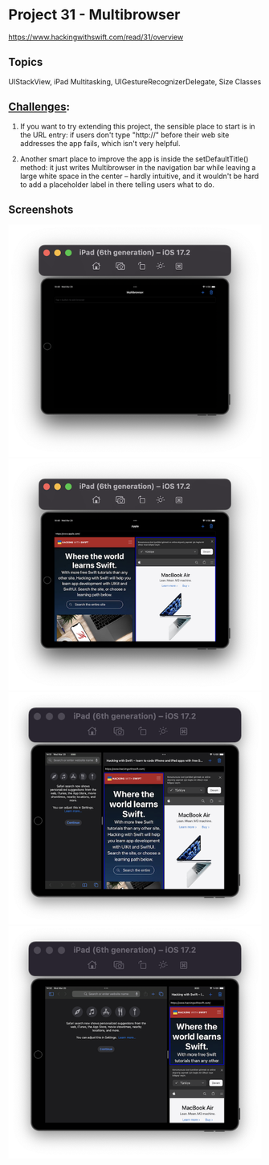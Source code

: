 # Project 31 - Multibrowser

https://www.hackingwithswift.com/read/31/overview

## Topics
UIStackView, iPad Multitasking, UIGestureRecognizerDelegate, Size Classes

## [Challenges](https://www.hackingwithswift.com/read/31/6/wrap-up):
1. If you want to try extending this project, the sensible place to start is in the URL entry: if users don't type "http://" before their web site addresses the app fails, which isn't very helpful.

2. Another smart place to improve the app is inside the setDefaultTitle() method: it just writes Multibrowser in the navigation bar while leaving a large white space in the center – hardly intuitive, and it wouldn't be hard to add a placeholder label in there telling users what to do.

## Screenshots

![screenshot1](screenshots/Screenshot1.png)
![screenshot2](screenshots/Screenshot2.png)
![screenshot3](screenshots/Screenshot3.png)
![screenshot4](screenshots/Screenshot4.png)
